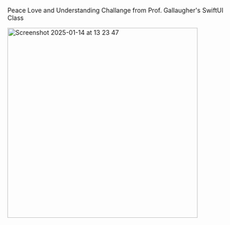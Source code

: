 Peace Love and Understanding Challange from Prof. Gallaugher's SwiftUI Class


<img width="427" alt="Screenshot 2025-01-14 at 13 23 47" src="https://github.com/user-attachments/assets/f9b5e9e4-8eb8-48ae-9de9-9e9496984e2b" />
